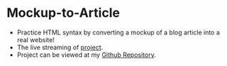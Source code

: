 # Mockup-to-Article

* Practice HTML syntax by converting a mockup of a blog article into a real website!
* The live streaming of [project](https://harsimarsingh8.github.io/Mockup-to-Article/p1/index.html).
* Project can be viewed at my [Github Repository](https://github.com/harsimarsingh8/Mockup-to-Article).